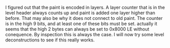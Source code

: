 I figured out that the paint is encoded in layers. A layer counter that is in the level header
always counts up and paint is added one layer higher than before. That may also be why it
does not connect to old paint.
The counter is in the high 9 bits, and at least one of these bits must be set.
actually it seems that the high 2 bytes can always be set to 0x8000 LE without conequence.
By inspection this is always the case. I will now try some level deconstructions to see
if this really works.